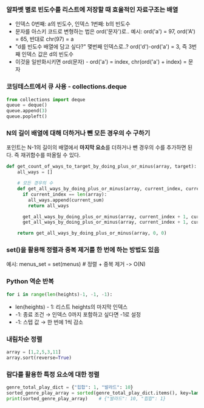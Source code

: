 ### 알파벳 별로 빈도수를 리스트에 저장할 때 효율적인 자료구조는 배열
- 인덱스 0번째: a의 빈도수, 인덱스 1번째: b의 빈도수
- 문자를 아스키 코드로 변형하는 법은 ord('문자')로.. 예시: ord('a') = 97, ord('A') = 65, 반대로 chr(97) = a
- "d를 빈도수 배열에 담고 싶다?" 몇번째 인덱스로..? ord('d')-ord('a') = 3, 즉 3번째 인덱스 값은 d의 빈도수
- 이것을 일반화시키면 ord(문자) - ord('a') = index, chr(ord('a') + index) = 문자

### 코딩테스트에서 큐 사용 - collections.deque
```python
from collections import deque
queue = deque()
queue.append(3)
queue.popleft()
```

### N의 길이 배열에 대해 더하거나 뺀 모든 경우의 수 구하기
포인트는 N-1의 길이의 배열에서 **마지막 요소**를 더하거나 뺀 경우의 수를 추가하면 된다. 즉 재귀함수를 떠올릴 수 있다.
```python
def get_count_of_ways_to_target_by_doing_plus_or_minus(array, target):
    all_ways = []

    # 모든 경우의 수
    def get_all_ways_by_doing_plus_or_minus(array, current_index, current_sum):
      if current_index == len(array):
        all_ways.append(current_sum)
        return all_ways

      get_all_ways_by_doing_plus_or_minus(array, current_index + 1, current_sum + array[current_index])
      get_all_ways_by_doing_plus_or_minus(array, current_index + 1, current_sum - array[current_index]) 

    return get_all_ways_by_doing_plus_or_minus(array, 0, 0)
```

### set()을 활용해 정렬과 중복 제거를 한 번에 하는 방법도 있음
예시: menus_set = set(menus)   # 정렬 + 중복 제거 -> O(N)

### Python 역순 반복
```python
for i in range(len(heights)-1, -1, -1):
```
- len(heights) - 1: 리스트 heights의 마지막 인덱스
- -1: 종료 조건 → 인덱스 0까지 포함하고 싶다면 -1로 설정
- -1: 스텝 값 → 한 번에 1씩 감소

### 내림차순 정렬
```python
array = [1,2,5,3,11]
array.sort(reverse=True)
```
### 람다를 활용한 특정 요소에 대한 정렬
```python
genre_total_play_dict = {"힙합": 1, "발라드": 10}
sorted_genre_play_array = sorted(genre_total_play_dict.items(), key=lambda item: item[1], reverse=True)   # item[0]이면 "장르"로 정렬, item[1]이라서 play(int)로 정렬
print(sorted_genre_play_array)    # {"발라드": 10, "힙합": 1}
```